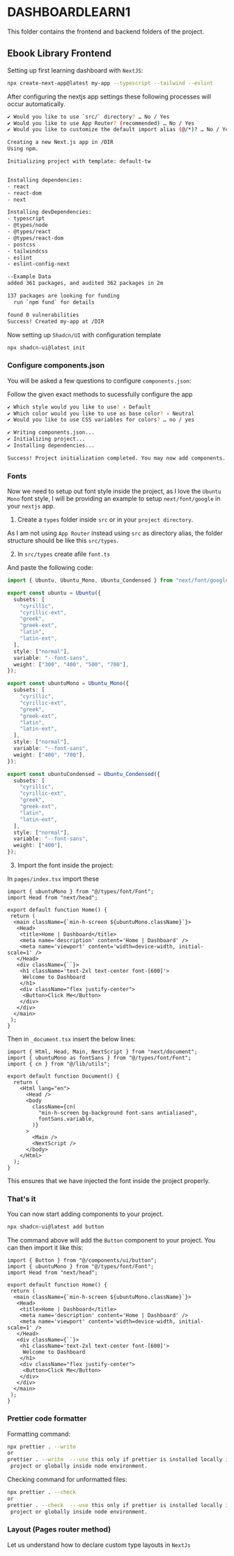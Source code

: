 # DASHBOARDLEARN1

This folder contains the frontend and backend folders of the project.

## Ebook Library Frontend

Setting up first learning dashboard with `NextJS`:

```sh
npx create-next-app@latest my-app --typescript --tailwind --eslint
```

After configuring the nextjs app settings these following processes will occur automatically.

```sh
✔ Would you like to use `src/` directory? … No / Yes
✔ Would you like to use App Router? (recommended) … No / Yes
✔ Would you like to customize the default import alias (@/*)? … No / Yes

Creating a new Next.js app in /DIR
Using npm.

Initializing project with template: default-tw 


Installing dependencies:
- react
- react-dom
- next

Installing devDependencies:
- typescript
- @types/node
- @types/react
- @types/react-dom
- postcss
- tailwindcss
- eslint
- eslint-config-next

--Example Data
added 361 packages, and audited 362 packages in 2m

137 packages are looking for funding
  run `npm fund` for details

found 0 vulnerabilities
Success! Created my-app at /DIR
```

Now setting up `Shadcn/UI` with configuration template

```sh
npx shadcn-ui@latest init
```

### Configure components.json

You will be asked a few questions to configure `components.json`:

Follow the given exact methods to sucessfully configure the app

```sh
✔ Which style would you like to use? › Default
✔ Which color would you like to use as base color? › Neutral
✔ Would you like to use CSS variables for colors? … no / yes

✔ Writing components.json...
✔ Initializing project...
✔ Installing dependencies...

Success! Project initialization completed. You may now add components.
```

### Fonts

Now we need to setup out font style inside the project, as I love the `Ubuntu Mono` font style, I will be providing an example to setup `next/font/google` in your `nextjs` app.

1. Create a `types` folder inside `src` or in your `project directory`.

As I am not using `App Router` instead using `src` as directory alias, the folder structure should be like this `src/types`.

2. In `src/types` create afile `font.ts`

And paste the following code:

```ts
import { Ubuntu, Ubuntu_Mono, Ubuntu_Condensed } from "next/font/google";

export const ubuntu = Ubuntu({
  subsets: [
    "cyrillic",
    "cyrillic-ext",
    "greek",
    "greek-ext",
    "latin",
    "latin-ext",
  ],
  style: ["normal"],
  variable: "--font-sans",
  weight: ["300", "400", "500", "700"],
});

export const ubuntuMono = Ubuntu_Mono({
  subsets: [
    "cyrillic",
    "cyrillic-ext",
    "greek",
    "greek-ext",
    "latin",
    "latin-ext",
  ],
  style: ["normal"],
  variable: "--font-sans",
  weight: ["400", "700"],
});

export const ubuntuCondensed = Ubuntu_Condensed({
  subsets: [
    "cyrillic",
    "cyrillic-ext",
    "greek",
    "greek-ext",
    "latin",
    "latin-ext",
  ],
  style: ["normal"],
  variable: "--font-sans",
  weight: ["400"],
});

```

3. Import the font inside the project:

In `pages/index.tsx` import these

```tsx
import { ubuntuMono } from "@/types/font/Font";
import Head from "next/head";

export default function Home() {
 return (
  <main className={`min-h-screen ${ubuntuMono.className}`}>
   <Head>
    <title>Home | Dashboard</title>
    <meta name='description' content='Home | Dashboard' />
    <meta name='viewport' content='width=device-width, initial-scale=1' />
   </Head>
   <div className={``}>
    <h1 className='text-2xl text-center font-[600]'>
     Welcome to Dashboard
    </h1>
    <div className="flex justify-center">
     <Button>Click Me</Button>
    </div>
   </div>
  </main>
 );
}

```

Then in `_document.tsx` insert the below lines:

```tsx
import { Html, Head, Main, NextScript } from "next/document";
import { ubuntuMono as fontSans } from "@/types/font/Font";
import { cn } from "@/lib/utils";

export default function Document() {
  return (
    <Html lang="en">
      <Head />
      <body
        className={cn(
          "min-h-screen bg-background font-sans antialiased",
          fontSans.variable,
        )}
      >
        <Main />
        <NextScript />
      </body>
    </Html>
  );
}

```

This ensures that we have injected the font inside the project properly.

### That's it

You can now start adding components to your project.

```sh
npx shadcn-ui@latest add button
```

The command above will add the `Button` component to your project. You can then import it like this:

```tsx
import { Button } from "@/components/ui/button";
import { ubuntuMono } from "@/types/font/Font";
import Head from "next/head";

export default function Home() {
 return (
  <main className={`min-h-screen ${ubuntuMono.className}`}>
   <Head>
    <title>Home | Dashboard</title>
    <meta name='description' content='Home | Dashboard' />
    <meta name='viewport' content='width=device-width, initial-scale=1' />
   </Head>
   <div className={``}>
    <h1 className='text-2xl text-center font-[600]'>
     Welcome to Dashboard
    </h1>
    <div className="flex justify-center">
     <Button>Click Me</Button>
    </div>
   </div>
  </main>
 );
}

```

### Prettier code formatter

Formatting command:

```sh
npx prettier . --write
or
prettier . --write  ---use this only if prettier is installed locally inside the
 project or globally inside node environment.
```

Checking command for unformatted files:

```sh
npx prettier . --check
or
prettier . --check  ---use this only if prettier is installed locally inside the
 project or globally inside node environment.
```

### Layout (Pages router method)

Let us understand how to declare custom type layouts in `NextJs`